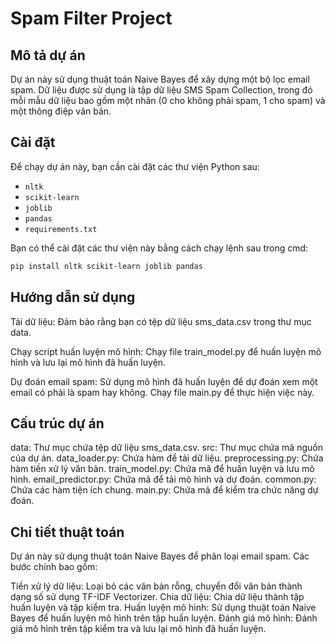 # Spam Filter Project

## Mô tả dự án
Dự án này sử dụng thuật toán Naive Bayes để xây dựng một bộ lọc email spam. Dữ liệu được sử dụng là tập dữ liệu SMS Spam Collection, trong đó mỗi mẫu dữ liệu bao gồm một nhãn (0 cho không phải spam, 1 cho spam) và một thông điệp văn bản.

## Cài đặt
Để chạy dự án này, bạn cần cài đặt các thư viện Python sau:

- `nltk`
- `scikit-learn`
- `joblib`
- `pandas`
- `requirements.txt`

Bạn có thể cài đặt các thư viện này bằng cách chạy lệnh sau trong cmd:

```bash
pip install nltk scikit-learn joblib pandas
```

## Hướng dẫn sử dụng
Tải dữ liệu: Đảm bảo rằng bạn có tệp dữ liệu sms_data.csv trong thư mục data.

Chạy script huấn luyện mô hình: Chạy file train_model.py để huấn luyện mô hình và lưu lại mô hình đã huấn luyện.

Dự đoán email spam: Sử dụng mô hình đã huấn luyện để dự đoán xem một email có phải là spam hay không. Chạy file main.py để thực hiện việc này.

## Cấu trúc dự án
data: Thư mục chứa tệp dữ liệu sms_data.csv.
src: Thư mục chứa mã nguồn của dự án.
data_loader.py: Chứa hàm để tải dữ liệu.
preprocessing.py: Chứa hàm tiền xử lý văn bản.
train_model.py: Chứa mã để huấn luyện và lưu mô hình.
email_predictor.py: Chứa mã để tải mô hình và dự đoán.
common.py: Chứa các hàm tiện ích chung.
main.py: Chứa mã để kiểm tra chức năng dự đoán.

## Chi tiết thuật toán
Dự án này sử dụng thuật toán Naive Bayes để phân loại email spam. Các bước chính bao gồm:

Tiền xử lý dữ liệu: Loại bỏ các văn bản rỗng, chuyển đổi văn bản thành dạng số sử dụng TF-IDF Vectorizer.
Chia dữ liệu: Chia dữ liệu thành tập huấn luyện và tập kiểm tra.
Huấn luyện mô hình: Sử dụng thuật toán Naive Bayes để huấn luyện mô hình trên tập huấn luyện.
Đánh giá mô hình: Đánh giá mô hình trên tập kiểm tra và lưu lại mô hình đã huấn luyện.